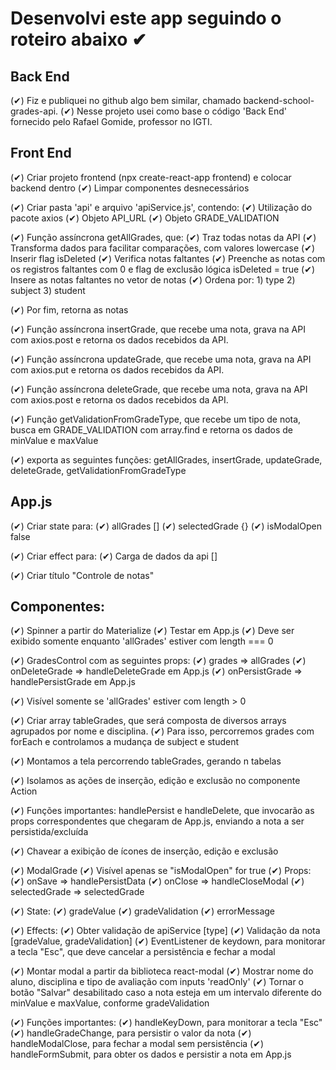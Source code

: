 Desenvolvi este app seguindo o roteiro abaixo ✔ 
=====================

Back End
--------

(✔) Fiz e publiquei no github algo bem similar, chamado backend-school-grades-api.
(✔) Nesse projeto usei como base o código 'Back End' fornecido pelo Rafael Gomide, professor no IGTI.


Front End
---------

(✔) Criar projeto frontend (npx create-react-app frontend) e colocar backend dentro
(✔) Limpar componentes desnecessários

(✔) Criar pasta 'api' e arquivo 'apiService.js', contendo:
   (✔) Utilização do pacote axios
   (✔) Objeto API_URL
   (✔) Objeto GRADE_VALIDATION

   (✔) Função assíncrona getAllGrades, que:
     (✔) Traz todas notas da API
     (✔) Transforma dados para facilitar
       comparações, com valores lowercase
     (✔) Inserir flag isDeleted
     (✔) Verifica notas faltantes
     (✔) Preenche as notas com os
       registros faltantes com 0
       e flag de exclusão lógica 
       isDeleted = true
     (✔) Insere as notas faltantes no
       vetor de notas
     (✔) Ordena por:
       1) type
       2) subject
       3) student

  (✔) Por fim, retorna as notas

   (✔) Função assíncrona insertGrade, que
     recebe uma nota, grava na API com
     axios.post e retorna os dados
     recebidos da API.

   (✔) Função assíncrona updateGrade, que
     recebe uma nota, grava na API com
     axios.put e retorna os dados
     recebidos da API.

   (✔) Função assíncrona deleteGrade, que
     recebe uma nota, grava na API com
     axios.post e retorna os dados
     recebidos da API.

   (✔) Função getValidationFromGradeType,
     que recebe um tipo de nota, busca
     em GRADE_VALIDATION com array.find 
     e retorna os dados de minValue e
     maxValue

  (✔) exporta as seguintes funções:
    getAllGrades, insertGrade,
    updateGrade, deleteGrade,
    getValidationFromGradeType
     

App.js
------

(✔) Criar state para:
   (✔) allGrades []
   (✔) selectedGrade {}
   (✔) isModalOpen false
   
(✔) Criar effect para:
   (✔) Carga de dados da api []

(✔) Criar título "Controle de notas"


Componentes:
------------

(✔) Spinner a partir do Materialize
   (✔) Testar em App.js
   (✔) Deve ser exibido somente enquanto
     'allGrades' estiver com 
     length === 0

(✔) GradesControl com as seguintes props:
   (✔) grades => allGrades
   (✔) onDeleteGrade => handleDeleteGrade em App.js
   (✔) onPersistGrade => handlePersistGrade em App.js

   (✔) Visível somente se 'allGrades' estiver
     com length > 0

   (✔) Criar array tableGrades, que será composta
     de diversos arrays agrupados por nome e
     disciplina.
   (✔) Para isso, percorremos grades com forEach
     e controlamos a mudança de subject e student

   (✔) Montamos a tela percorrendo tableGrades,
     gerando n tabelas

   (✔) Isolamos as ações de inserção, edição e 
     exclusão no componente Action

   (✔) Funções importantes: handlePersist e
     handleDelete, que invocarão as props
     correspondentes que chegaram de App.js,
     enviando a nota a ser persistida/excluída

   (✔) Chavear a exibição de ícones de inserção,
     edição e exclusão

(✔) ModalGrade
   (✔) Visível apenas se "isModalOpen" for true
   (✔) Props:
     (✔) onSave => handlePersistData
     (✔) onClose => handleCloseModal
     (✔) selectedGrade => selectedGrade  

  (✔) State:
    (✔) gradeValue
    (✔) gradeValidation
    (✔) errorMessage

  (✔) Effects:
    (✔) Obter validação de apiService [type]
    (✔) Validação da nota [gradeValue, gradeValidation]
    (✔) EventListener de keydown, para monitorar a tecla "Esc",
      que deve cancelar a persistência e fechar a modal

  (✔) Montar modal a partir da biblioteca react-modal
    (✔) Mostrar nome do aluno, disciplina e tipo de
      avaliação com inputs 'readOnly'
    (✔) Tornar o botão "Salvar" desabilitado caso a nota
      esteja em um intervalo diferente do minValue e
      maxValue, conforme gradeValidation

  (✔) Funções importantes:
    (✔) handleKeyDown, para monitorar a tecla "Esc"
    (✔) handleGradeChange, para persistir o valor da nota
    (✔) handleModalClose, para fechar a modal sem persistência
    (✔) handleFormSubmit, para obter os dados e persistir
      a nota em App.js
